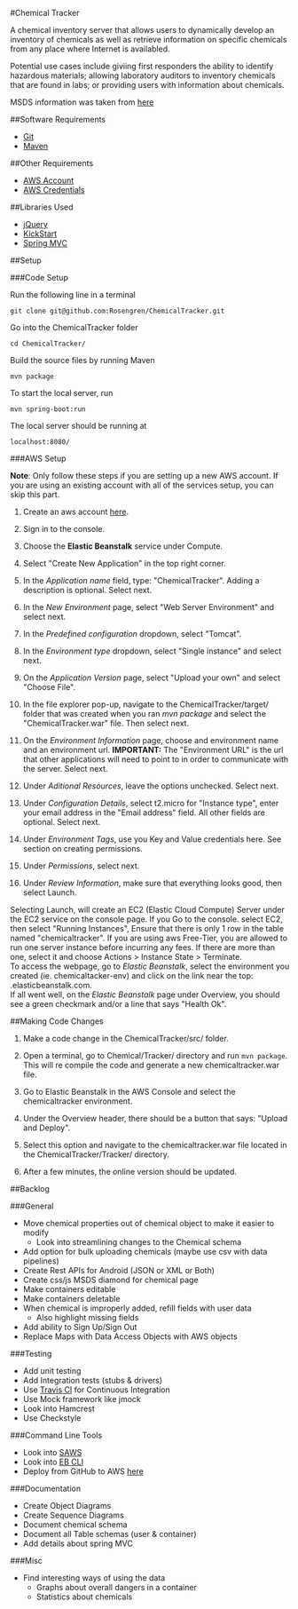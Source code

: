 #Chemical Tracker

A chemical inventory server that allows users to dynamically develop an inventory of chemicals as
well as retrieve information on specific chemicals from any place where Internet is availabled.

Potential use cases include giviing first responders the ability to identify hazardous materials;
allowing laboratory auditors to inventory chemicals that are found in labs; or providing users
with information about chemicals.

MSDS information was taken from [here](http://www.sciencelab.com/msdsList.php)

##Software Requirements

* [Git](https://git-scm.com)
* [Maven](https://maven.apache.org)

##Other Requirements

* [AWS Account](https://aws.amazon.com/)
* [AWS Credentials](http://docs.aws.amazon.com/general/latest/gr/aws-security-credentials.html)

##Libraries Used

* [jQuery](https://jquery.com/)
* [KickStart](http://getkickstart.com/)
* [Spring MVC](http://spring.io/)

##Setup

###Code Setup

Run the following line in a terminal

    git clone git@github.com:Rosengren/ChemicalTracker.git

Go into the ChemicalTracker folder

    cd ChemicalTracker/

Build the source files by running Maven

    mvn package

To start the local server, run

    mvn spring-boot:run

The local server should be running at

    localhost:8080/

###AWS Setup

__Note__: Only follow these steps if you are setting up a new AWS account. If you are using an
existing account with all of the services setup, you can skip this part.

1. Create an aws account [here](https://aws.amazon.com/).

2. Sign in to the console.

3. Choose the **Elastic Beanstalk** service under Compute.

4. Select "Create New Application" in the top right corner.

5. In the _Application name_ field, type: "ChemicalTracker". Adding a description is optional. Select next.

6. In the _New Environment_ page, select "Web Server Environment" and select next.

7. In the  _Predefined configuration_ dropdown, select "Tomcat".

8. In the _Environment type_ dropdown, select "Single instance" and select next.

9. On the _Application Version_ page, select "Upload your own" and select "Choose File".

10. In the file explorer pop-up, navigate to the ChemicalTracker/target/ folder that was created when you ran _mvn package_ and select the "ChemicalTracker.war" file. Then select next.

11. On the _Environment Information_ page, choose and environment name and an environment url.
__IMPORTANT:__ The "Environment URL" is the url that other applications will need to point to in
order to communicate with the server. Select next.

12. Under _Aditional Resources_, leave the options unchecked.  Select next.

13. Under _Configuration Details_, select t2.micro for "Instance type", enter your email address
in the "Email address" field. All other fields are optional. Select next.

14. Under _Environment Tags_, use you Key and Value credentials here. See section on creating
permissions.

15. Under _Permissions_, select next.

16. Under _Review Information_, make sure that everything looks good, then select Launch.

Selecting Launch, will create an EC2 (Elastic Cloud Compute) Server under the EC2 service on the
console page. If you Go to the console. select EC2, then select "Running Instances", Ensure that
there is only 1 row in the table named "chemicaltracker". If you are using aws Free-Tier, you are
allowed to run one server instance before incurring any fees. If there are more than one, select
it and choose Actions > Instance State > Terminate.
<br/>
To access the webpage, go to _Elastic Beanstalk_, select the environment you created (ie.
chemicaltacker-env) and click on the link near the top: <url>.elasticbeanstalk.com.
<br/>
If all went well, on the _Elastic Beanstalk_ page under Overview, you should see a green
checkmark and/or a line that says "Health Ok".

##Making Code Changes

1. Make a code change in the ChemicalTracker/src/ folder.

2. Open a terminal, go to Chemical/Tracker/ directory and run `mvn package`. This will re compile
the code and generate a new chemicaltracker.war file.

3. Go to Elastic Beanstalk in the AWS Console and select the chemicaltracker environment.

4. Under the Overview header, there should be a button that says: "Upload and Deploy".

5. Select this option and navigate to the chemicaltracker.war file located in the
ChemicalTracker/Tracker/ directory.

6. After a few minutes, the online version should be updated.

##Backlog

###General
- Move chemical properties out of chemical object to make it easier to modify
    - Look into streamlining changes to the Chemical schema
- Add option for bulk uploading chemicals (maybe use csv with data pipelines)
- Create Rest APIs for Android (JSON or XML or Both)
- Create css/js MSDS diamond for chemical page
- Make containers editable
- Make containers deletable
- When chemical is improperly added, refill fields with user data
    - Also highlight missing fields
- Add ability to Sign Up/Sign Out
- Replace Maps with Data Access Objects with AWS objects

###Testing
- Add unit testing
- Add Integration tests (stubs & drivers)
- Use [Travis CI](https://travis-ci.org/getting_started) for Continuous Integration
- Use Mock framework like jmock
- Look into Hamcrest
- Use Checkstyle

###Command Line Tools
- Look into [SAWS](https://github.com/donnemartin/saws)
- Look into [EB CLI](http://docs.aws.amazon.com/elasticbeanstalk/latest/dg/eb-cli3-install.html)
- Deploy from GitHub to AWS [here](http://docs.aws.amazon.com/codedeploy/latest/userguide/github-integ-tutorial.html)

###Documentation
- Create Object Diagrams
- Create Sequence Diagrams
- Document chemical schema
- Document all Table schemas (user & container)
- Add details about spring MVC

###Misc
- Find interesting ways of using the data
    - Graphs about overall dangers in a container
    - Statistics about chemicals
